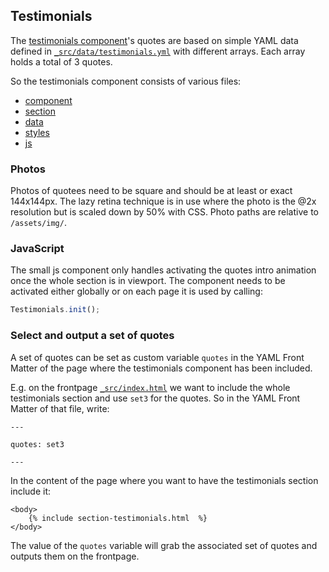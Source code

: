 Testimonials
------------------

The [testimonials component](../_src/_includes/testimonials.html)'s quotes are based on simple YAML data defined in [`_src/data/testimonials.yml`](../_src/data/testimonials.yml) with different arrays. Each array holds a total of 3 quotes.

So the testimonials component consists of various files:

- [component](../_src/_includes/testimonials.html)
- [section](../_src/_includes/section-testimonials.html)
- [data](../_src/data/testimonials.yml)
- [styles](../_src/_assets/styles/bigchain/_testimonials.scss)
- [js](../_src/_assets/javascripts/bigchain/testimonials.js)

### Photos

Photos of quotees need to be square and should be at least or exact 144x144px. The lazy retina technique is in use where the photo is the @2x resolution but is scaled down by 50% with CSS. Photo paths are relative to `/assets/img/`.

### JavaScript

The small js component only handles activating the quotes intro animation once the whole section is in viewport. The component needs to be activated either globally or on each page it is used by calling:

```js
Testimonials.init();
```

### Select and output a set of quotes

A set of quotes can be set as custom variable `quotes` in the YAML Front Matter of the page where the testimonials component has been included.

E.g. on the frontpage [`_src/index.html`](../_src/index.html) we want to include the whole testimonials section and use `set3` for the quotes. So in the YAML Front Matter of that file, write:

```
---

quotes: set3

---
```

In the content of the page where you want to have the testimonials section include it:

```
<body>
    {% include section-testimonials.html  %}
</body>
```

The value of the `quotes` variable will grab the associated set of quotes and outputs them on the frontpage.
